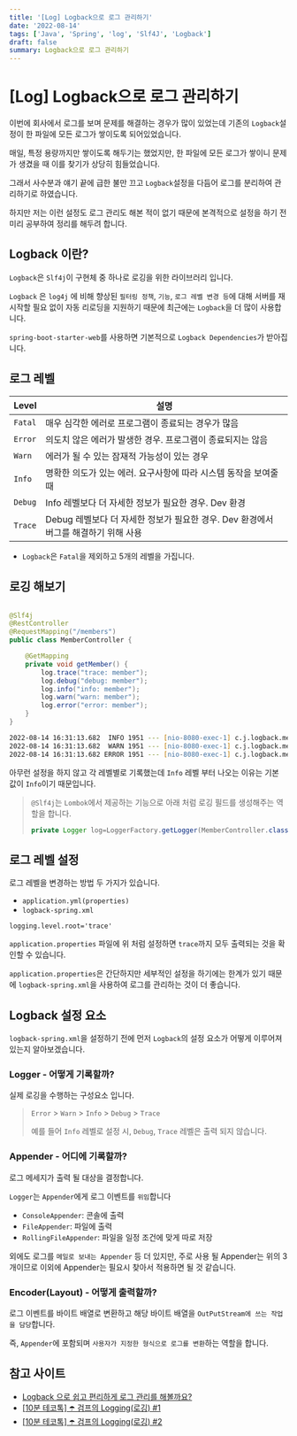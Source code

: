 ```yaml
---
title: '[Log] Logback으로 로그 관리하기'
date: '2022-08-14'
tags: ['Java', 'Spring', 'log', 'Slf4J', 'Logback']
draft: false
summary: Logback으로 로그 관리하기
---
```


# [Log] Logback으로 로그 관리하기

이번에 회사에서 로그를 보며 문제를 해결하는 경우가 많이 있었는데
기존의 `Logback`설정이 한 파일에 모든 로그가 쌓이도록 되어있었습니다.

매일, 특정 용량까지만 쌓이도록 해두기는 했었지만, 한 파일에 모든 로그가 쌓이니 문제가 생겼을 때 이를 찾기가 상당히 힘들었습니다.

그래서 사수분과 얘기 끝에 급한 불만 끄고 `Logback`설정을 다듬어 로그를 분리하여 관리하기로 하였습니다.

하지만 저는 이런 설정도 로그 관리도 해본 적이 없기 때문에 본격적으로 설정을 하기 전 미리 공부하여 정리를 해두려 합니다.

## Logback 이란?

`Logback`은 `Slf4j`이 구현체 중 하나로 로깅을 위한 라이브러리 입니다.

`Logback` 은 `log4j` 에 비해 향상된 `필터링 정책`, `기능`, `로그 레벨 변경 등`에 대해
서버를 재시작할 필요 없이 자동 리로딩을 지원하기 때문에 최근에는 `Logback`을 더 많이 사용합니다.

`spring-boot-starter-web`를 사용하면 기본적으로 `Logback Dependencies`가 받아집니다.

## 로그 레벨

| Level   | 설명                                                                                |
| ------- | ----------------------------------------------------------------------------------- |
| `Fatal` | 매우 심각한 에러로 프로그램이 종료되는 경우가 많음                                  |
| `Error` | 의도치 않은 에러가 발생한 경우. 프로그램이 종료되지는 않음                          |
| `Warn`  | 에러가 될 수 있는 잠재적 가능성이 있는 경우                                         |
| `Info`  | 명확한 의도가 있는 에러. 요구사항에 따라 시스템 동작을 보여줄 때                    |
| `Debug` | Info 레벨보다 더 자세한 정보가 필요한 경우. Dev 환경                                |
| `Trace` | Debug 레벨보다 더 자세한 정보가 필요한 경우. Dev 환경에서 버그를 해결하기 위해 사용 |

- `Logback`은 `Fatal`을 제외하고 5개의 레벨을 가집니다.

## 로깅 해보기

```java

@Slf4j
@RestController
@RequestMapping("/members")
public class MemberController {

	@GetMapping
	private void getMember() {
		log.trace("trace: member");
		log.debug("debug: member");
		log.info("info: member");
		log.warn("warn: member");
		log.error("error: member");
	}
}
```

```zsh
2022-08-14 16:31:13.682  INFO 1951 --- [nio-8080-exec-1] c.j.logback.member.MemberController      : info: member
2022-08-14 16:31:13.682  WARN 1951 --- [nio-8080-exec-1] c.j.logback.member.MemberController      : warn: member
2022-08-14 16:31:13.682 ERROR 1951 --- [nio-8080-exec-1] c.j.logback.member.MemberController      : error: member
```

아무런 설정을 하지 않고 각 레벨별로 기록했는데 `Info` 레벨 부터 나오는 이유는 기본 값이 `Info`이기 때문입니다.

> `@Slf4j`는 `Lombok`에서 제공하는 기능으로 아래 처럼 로깅 필드를 생성해주는 역할을 합니다.
>
> ```java
> private Logger log=LoggerFactory.getLogger(MemberController.class);
> ```

## 로그 레벨 설정

로그 레벨을 변경하는 방법 두 가지가 있습니다.

- `application.yml(properties)`
- `logback-spring.xml`

```properties
logging.level.root='trace'
```

`application.properties` 파일에 위 처럼 설정하면 `trace`까지 모두 출력되는 것을 확인할 수 있습니다.

`application.properties`은 간단하지만 세부적인 설정을 하기에는 한계가 있기 때문에
`logback-spring.xml`을 사용하여 로그를 관리하는 것이 더 좋습니다.

## Logback 설정 요소

`logback-spring.xml`을 설정하기 전에 먼저 `Logback`의 설정 요소가 어떻게 이루어져 있는지 알아보겠습니다.

### Logger - 어떻게 기록할까?

실제 로깅을 수행하는 구성요소 입니다.

> `Error` > `Warn` > `Info` > `Debug` > `Trace`
>
> 예를 들어 `Info` 레벨로 설정 시, `Debug`, `Trace` 레벨은 출력 되지 않습니다.

### Appender - 어디에 기록할까?

로그 메세지가 출력 될 대상을 결정합니다.

`Logger`는 `Appender`에게 로그 이벤트를 `위임`합니다

- `ConsoleAppender`: 콘솔에 출력
- `FileAppender`: 파일에 출력
- `RollingFileAppender`: 파일을 일정 조건에 맞게 따로 저장

외에도 로그를 `메일로 보내는 Appender` 등 더 있지만,
주로 사용 될 Appender는 위의 3개이므로 이외에 Appender는 필요시 찾아서 적용하면 될 것 같습니다.

### Encoder(Layout) - 어떻게 출력할까?

로그 이벤트를 바이트 배열로 변환하고 해당 바이트 배열을 `OutPutStream에 쓰는 작업을 담당`합니다.

즉, `Appender`에 포함되며 `사용자가 지정한 형식으로 로그를 변환`하는 역할을 합니다.

## 참고 사이트

- [Logback 으로 쉽고 편리하게 로그 관리를 해볼까요?](https://tecoble.techcourse.co.kr/post/2021-08-07-logback-tutorial/)
- [[10분 테코톡] ☂️ 검프의 Logging(로깅) #1](https://www.youtube.com/watch?v=1MD5xbwznlI)
- [[10분 테코톡] ☂️ 검프의 Logging(로깅) #2](https://www.youtube.com/watch?v=JqZzy7RyudI)
